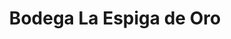 ---
title: "Bodega La Espiga de Oro"
url: /ciudad-de-matanzas/bodega-la-espiga-de-oro/
shop: Lebensmittel
---